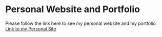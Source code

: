 Personal Website and Portfolio
==============
Please follow the link here to see my personal website and my portfolio: [Link to my Personal Site](https://connordye.github.io/Personal-Website/)

